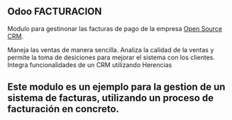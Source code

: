 Odoo FACTURACION
--------

Modulo para gestinonar las facturas de pago de la empresa
<a href="https://www.odoo.com/page/crm">Open Source CRM</a>.

Maneja las ventas de manera sencilla. Analiza la calidad de la ventas
y permite la toma de desiciones para mejorar el sistema con los clientes.
Integra funcionalidades de un CRM utilizando Herencias

Este modulo es un ejemplo para la gestion de un sistema de facturas,
utilizando un proceso de facturación en concreto.
--------------------------------------
